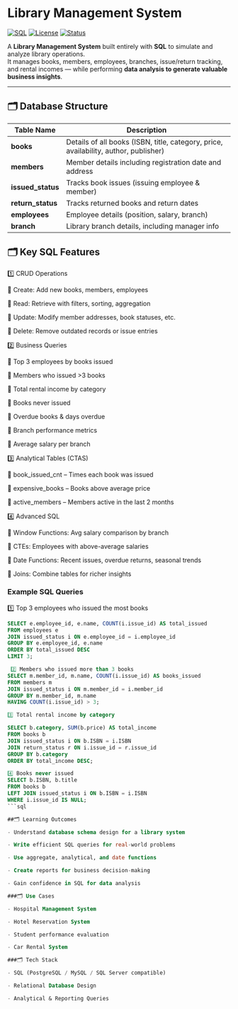 # Library Management System


[![SQL](https://img.shields.io/badge/SQL-PostgreSQL-blue)](https://www.postgresql.org/)
[![License](https://img.shields.io/badge/license-MIT-green.svg)](LICENSE)
[![Status](https://img.shields.io/badge/status-Completed-success)]()

A **Library Management System** built entirely with **SQL** to simulate and analyze library operations.  
It manages books, members, employees, branches, issue/return tracking, and rental incomes — while performing **data analysis to generate valuable business insights**.

---

## 🗂 Database Structure

| Table Name       | Description |
|------------------|-------------|
| **books**        | Details of all books (ISBN, title, category, price, availability, author, publisher) |
| **members**      | Member details including registration date and address |
| **issued_status**| Tracks book issues (issuing employee & member) |
| **return_status**| Tracks returned books and return dates |
| **employees**    | Employee details (position, salary, branch) |
| **branch**       | Library branch details, including manager info |


## 🗂 Key SQL Features
1️⃣ CRUD Operations

🔸 Create: Add new books, members, employees

🔸 Read: Retrieve with filters, sorting, aggregation

🔸 Update: Modify member addresses, book statuses, etc.

🔸 Delete: Remove outdated records or issue entries

2️⃣ Business Queries


🔸 Top 3 employees by books issued

🔸 Members who issued >3 books

🔸 Total rental income by category

🔸 Books never issued

🔸 Overdue books & days overdue

🔸 Branch performance metrics

🔸 Average salary per branch

3️⃣ Analytical Tables (CTAS)

🔸 book_issued_cnt – Times each book was issued

🔸 expensive_books – Books above average price

🔸 active_members – Members active in the last 2 months

4️⃣ Advanced SQL

🔸 Window Functions: Avg salary comparison by branch

🔸 CTEs: Employees with above-average salaries

🔸 Date Functions: Recent issues, overdue returns, seasonal trends

🔸 Joins: Combine tables for richer insights

### Example SQL Queries
 1️⃣ Top 3 employees who issued the most books
```sql
SELECT e.employee_id, e.name, COUNT(i.issue_id) AS total_issued
FROM employees e
JOIN issued_status i ON e.employee_id = i.employee_id
GROUP BY e.employee_id, e.name
ORDER BY total_issued DESC
LIMIT 3;

 2️⃣ Members who issued more than 3 books
SELECT m.member_id, m.name, COUNT(i.issue_id) AS books_issued
FROM members m
JOIN issued_status i ON m.member_id = i.member_id
GROUP BY m.member_id, m.name
HAVING COUNT(i.issue_id) > 3;

3️⃣ Total rental income by category

SELECT b.category, SUM(b.price) AS total_income
FROM books b
JOIN issued_status i ON b.ISBN = i.ISBN
JOIN return_status r ON i.issue_id = r.issue_id
GROUP BY b.category
ORDER BY total_income DESC; 

4️⃣ Books never issued
SELECT b.ISBN, b.title
FROM books b
LEFT JOIN issued_status i ON b.ISBN = i.ISBN
WHERE i.issue_id IS NULL; 
```sql

##🗂 Learning Outcomes

- Understand database schema design for a library system

- Write efficient SQL queries for real-world problems

- Use aggregate, analytical, and date functions

- Create reports for business decision-making

- Gain confidence in SQL for data analysis

###🗂 Use Cases

- Hospital Management System

- Hotel Reservation System

- Student performance evaluation

- Car Rental System

###🗂 Tech Stack

- SQL (PostgreSQL / MySQL / SQL Server compatible)

- Relational Database Design

- Analytical & Reporting Queries
